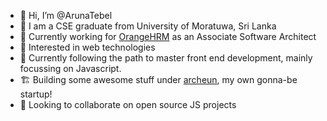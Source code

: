 - 👋 Hi, I’m @ArunaTebel
- 🏫 I am a CSE graduate from University of Moratuwa, Sri Lanka
- 🏢 Currently working for [OrangeHRM](https://orangehrm.com/) as an Associate Software Architect
- 👀 Interested in web technologies
- 🌱 Currently following the path to master front end development, mainly focussing on Javascript.
- 🏗️ Building some awesome stuff under [archeun](https://github.com/archeun), my own gonna-be startup!
- 💞️ Looking to collaborate on open source JS projects

<!---
ArunaTebel/ArunaTebel is a ✨ special ✨ repository because its `README.md` (this file) appears on your GitHub profile.
You can click the Preview link to take a look at your changes.
--->
